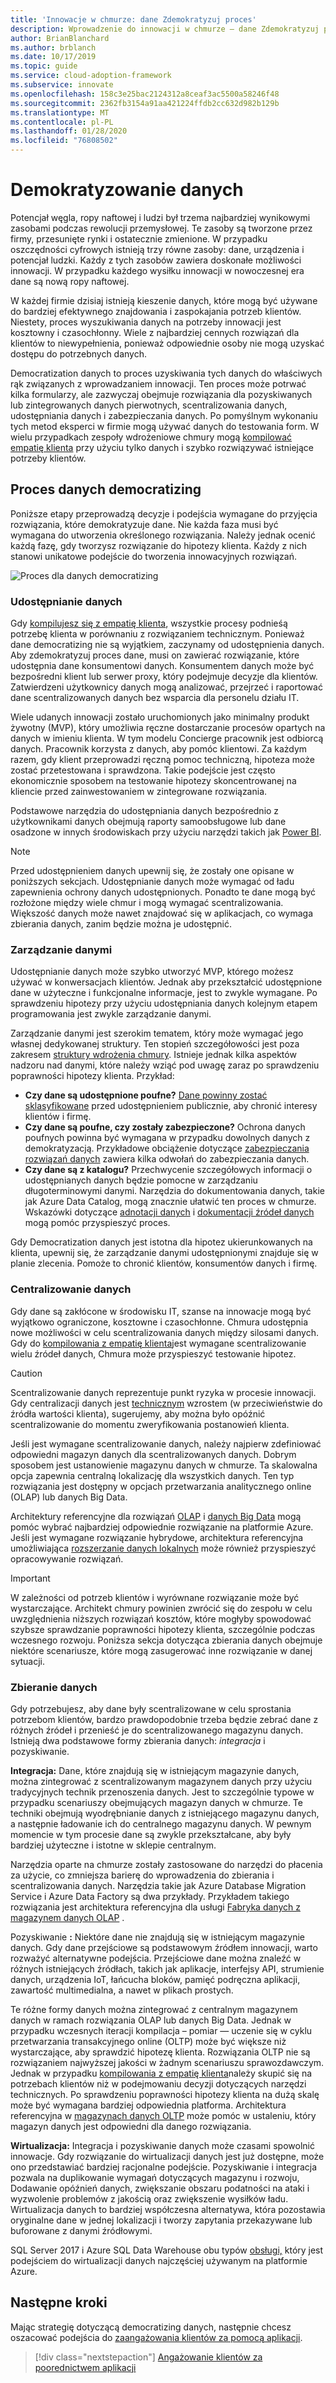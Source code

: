 ```yaml
---
title: 'Innowacje w chmurze: dane Zdemokratyzuj proces'
description: Wprowadzenie do innowacji w chmurze — dane Zdemokratyzuj proces
author: BrianBlanchard
ms.author: brblanch
ms.date: 10/17/2019
ms.topic: guide
ms.service: cloud-adoption-framework
ms.subservice: innovate
ms.openlocfilehash: 158c3e25bac2124312a8ceaf3ac5500a58246f48
ms.sourcegitcommit: 2362fb3154a91aa421224ffdb2cc632d982b129b
ms.translationtype: MT
ms.contentlocale: pl-PL
ms.lasthandoff: 01/28/2020
ms.locfileid: "76808502"
---
```

# <a name="democratize-data"></a>Demokratyzowanie danych

Potencjał węgla, ropy naftowej i ludzi był trzema najbardziej wynikowymi zasobami podczas rewolucji przemysłowej. Te zasoby są tworzone przez firmy, przesunięte rynki i ostatecznie zmienione. W przypadku oszczędności cyfrowych istnieją trzy równe zasoby: dane, urządzenia i potencjał ludzki. Każdy z tych zasobów zawiera doskonałe możliwości innowacji. W przypadku każdego wysiłku innowacji w nowoczesnej era dane są nową ropy naftowej.

W każdej firmie dzisiaj istnieją kieszenie danych, które mogą być używane do bardziej efektywnego znajdowania i zaspokajania potrzeb klientów. Niestety, proces wyszukiwania danych na potrzeby innowacji jest kosztowny i czasochłonny. Wiele z najbardziej cennych rozwiązań dla klientów to niewypełnienia, ponieważ odpowiednie osoby nie mogą uzyskać dostępu do potrzebnych danych.

Democratization danych to proces uzyskiwania tych danych do właściwych rąk związanych z wprowadzaniem innowacji. Ten proces może potrwać kilka formularzy, ale zazwyczaj obejmuje rozwiązania dla pozyskiwanych lub zintegrowanych danych pierwotnych, scentralizowania danych, udostępniania danych i zabezpieczania danych. Po pomyślnym wykonaniu tych metod eksperci w firmie mogą używać danych do testowania form. W wielu przypadkach zespoły wdrożeniowe chmury mogą [kompilować empatię klienta](./build.md) przy użyciu tylko danych i szybko rozwiązywać istniejące potrzeby klientów.

## <a name="process-of-democratizing-data"></a>Proces danych democratizing

Poniższe etapy przeprowadzą decyzje i podejścia wymagane do przyjęcia rozwiązania, które demokratyzuje dane. Nie każda faza musi być wymagana do utworzenia określonego rozwiązania. Należy jednak ocenić każdą fazę, gdy tworzysz rozwiązanie do hipotezy klienta. Każdy z nich stanowi unikatowe podejście do tworzenia innowacyjnych rozwiązań.

![Proces dla danych democratizing](../../_images/innovate/democratize-data.png)

### <a name="share-data"></a>Udostępnianie danych

Gdy [kompilujesz się z empatię klienta](./build.md), wszystkie procesy podnieśą potrzebę klienta w porównaniu z rozwiązaniem technicznym. Ponieważ dane democratizing nie są wyjątkiem, zaczynamy od udostępnienia danych. Aby zdemokratyzuj proces dane, musi on zawierać rozwiązanie, które udostępnia dane konsumentowi danych. Konsumentem danych może być bezpośredni klient lub serwer proxy, który podejmuje decyzje dla klientów. Zatwierdzeni użytkownicy danych mogą analizować, przejrzeć i raportować dane scentralizowanych danych bez wsparcia dla personelu działu IT.

Wiele udanych innowacji zostało uruchomionych jako minimalny produkt żywotny (MVP), który umożliwia ręczne dostarczanie procesów opartych na danych w imieniu klienta. W tym modelu Concierge pracownik jest odbiorcą danych. Pracownik korzysta z danych, aby pomóc klientowi. Za każdym razem, gdy klient przeprowadzi ręczną pomoc techniczną, hipoteza może zostać przetestowana i sprawdzona. Takie podejście jest często ekonomicznie sposobem na testowanie hipotezy skoncentrowanej na kliencie przed zainwestowaniem w zintegrowane rozwiązania.

Podstawowe narzędzia do udostępniania danych bezpośrednio z użytkownikami danych obejmują raporty samoobsługowe lub dane osadzone w innych środowiskach przy użyciu narzędzi takich jak [Power BI](https://docs.microsoft.com/power-bi).

> [!NOTE]
> Przed udostępnieniem danych upewnij się, że zostały one opisane w poniższych sekcjach. Udostępnianie danych może wymagać od ładu zapewnienia ochrony danych udostępnionych. Ponadto te dane mogą być rozłożone między wiele chmur i mogą wymagać scentralizowania. Większość danych może nawet znajdować się w aplikacjach, co wymaga zbierania danych, zanim będzie można je udostępnić.

### <a name="govern-data"></a>Zarządzanie danymi

Udostępnianie danych może szybko utworzyć MVP, którego możesz używać w konwersacjach klientów. Jednak aby przekształcić udostępnione dane w użyteczne i funkcjonalne informacje, jest to zwykle wymagane. Po sprawdzeniu hipotezy przy użyciu udostępniania danych kolejnym etapem programowania jest zwykle zarządzanie danymi.

Zarządzanie danymi jest szerokim tematem, który może wymagać jego własnej dedykowanej struktury. Ten stopień szczegółowości jest poza zakresem [struktury wdrożenia chmury](../../index.md). Istnieje jednak kilka aspektów nadzoru nad danymi, które należy wziąć pod uwagę zaraz po sprawdzeniu poprawności hipotezy klienta. Przykład:

- **Czy dane są udostępnione poufne?** [Dane powinny zostać sklasyfikowane](../../govern/policy-compliance/data-classification.md) przed udostępnieniem publicznie, aby chronić interesy klientów i firmę.
- **Czy dane są poufne, czy zostały zabezpieczone?** Ochrona danych poufnych powinna być wymagana w przypadku dowolnych danych z demokratyzacją. Przykładowe obciążenie dotyczące [zabezpieczania rozwiązań danych](https://docs.microsoft.com/azure/architecture/data-guide/scenarios/securing-data-solutions) zawiera kilka odwołań do zabezpieczania danych.
- **Czy dane są z katalogu?** Przechwycenie szczegółowych informacji o udostępnianych danych będzie pomocne w zarządzaniu długoterminowymi danymi. Narzędzia do dokumentowania danych, takie jak Azure Data Catalog, mogą znacznie ułatwić ten proces w chmurze. Wskazówki dotyczące [adnotacji danych](https://docs.microsoft.com/azure/data-catalog/data-catalog-how-to-annotate) i [dokumentacji źródeł danych](https://docs.microsoft.com/azure/data-catalog/data-catalog-how-to-documentation) mogą pomóc przyspieszyć proces.

Gdy Democratization danych jest istotna dla hipotez ukierunkowanych na klienta, upewnij się, że zarządzanie danymi udostępnionymi znajduje się w planie zlecenia. Pomoże to chronić klientów, konsumentów danych i firmę.

### <a name="centralize-data"></a>Centralizowanie danych

Gdy dane są zakłócone w środowisku IT, szanse na innowacje mogą być wyjątkowo ograniczone, kosztowne i czasochłonne. Chmura udostępnia nowe możliwości w celu scentralizowania danych między silosami danych. Gdy do [kompilowania z empatię klienta](./build.md)jest wymagane scentralizowanie wielu źródeł danych, Chmura może przyspieszyć testowanie hipotez.

> [!CAUTION]
> Scentralizowanie danych reprezentuje punkt ryzyka w procesie innowacji. Gdy centralizacji danych jest [technicznym](./build.md#reduce-complexity-and-delay-technical-spikes) wzrostem (w przeciwieństwie do źródła wartości klienta), sugerujemy, aby można było opóźnić scentralizowanie do momentu zweryfikowania postanowień klienta.

Jeśli jest wymagane scentralizowanie danych, należy najpierw zdefiniować odpowiedni magazyn danych dla scentralizowanych danych. Dobrym sposobem jest ustanowienie magazynu danych w chmurze. Ta skalowalna opcja zapewnia centralną lokalizację dla wszystkich danych. Ten typ rozwiązania jest dostępny w opcjach przetwarzania analitycznego online (OLAP) lub danych Big Data.

Architektury referencyjne dla rozwiązań [OLAP](https://docs.microsoft.com/azure/architecture/data-guide/relational-data/online-analytical-processing) i [danych Big Data](https://docs.microsoft.com/azure/architecture/data-guide/big-data) mogą pomóc wybrać najbardziej odpowiednie rozwiązanie na platformie Azure. Jeśli jest wymagane rozwiązanie hybrydowe, architektura referencyjna umożliwiająca [rozszerzanie danych lokalnych](https://docs.microsoft.com/azure/architecture/data-guide/scenarios/hybrid-on-premises-and-cloud) może również przyspieszyć opracowywanie rozwiązań.

> [!IMPORTANT]
> W zależności od potrzeb klientów i wyrównane rozwiązanie może być wystarczające. Architekt chmury powinien zwrócić się do zespołu w celu uwzględnienia niższych rozwiązań kosztów, które mogłyby spowodować szybsze sprawdzanie poprawności hipotezy klienta, szczególnie podczas wczesnego rozwoju. Poniższa sekcja dotycząca zbierania danych obejmuje niektóre scenariusze, które mogą zasugerować inne rozwiązanie w danej sytuacji.

### <a name="collect-data"></a>Zbieranie danych

Gdy potrzebujesz, aby dane były scentralizowane w celu sprostania potrzebom klientów, bardzo prawdopodobnie trzeba będzie zebrać dane z różnych źródeł i przenieść je do scentralizowanego magazynu danych. Istnieją dwa podstawowe formy zbierania danych: *integracja* i pozyskiwanie.

**Integracja:** Dane, które znajdują się w istniejącym magazynie danych, można zintegrować z scentralizowanym magazynem danych przy użyciu tradycyjnych technik przenoszenia danych. Jest to szczególnie typowe w przypadku scenariuszy obejmujących magazyn danych w chmurze. Te techniki obejmują wyodrębnianie danych z istniejącego magazynu danych, a następnie ładowanie ich do centralnego magazynu danych. W pewnym momencie w tym procesie dane są zwykle przekształcane, aby były bardziej użyteczne i istotne w sklepie centralnym.

Narzędzia oparte na chmurze zostały zastosowane do narzędzi do płacenia za użycie, co zmniejsza barierę do wprowadzenia do zbierania i scentralizowania danych. Narzędzia takie jak Azure Database Migration Service i Azure Data Factory są dwa przykłady. Przykładem takiego rozwiązania jest architektura referencyjna dla usługi [Fabryka danych z magazynem danych OLAP](https://docs.microsoft.com/azure/architecture/data-guide/relational-data/etl) .

Pozyskiwanie **:** Niektóre dane nie znajdują się w istniejącym magazynie danych. Gdy dane przejściowe są podstawowym źródłem innowacji, warto rozważyć alternatywne podejścia. Przejściowe dane można znaleźć w różnych istniejących źródłach, takich jak aplikacje, interfejsy API, strumienie danych, urządzenia IoT, łańcucha bloków, pamięć podręczna aplikacji, zawartość multimedialna, a nawet w plikach prostych.

Te różne formy danych można zintegrować z centralnym magazynem danych w ramach rozwiązania OLAP lub danych Big Data. Jednak w przypadku wczesnych iteracji kompilacja – pomiar — uczenie się w cyklu przetwarzania transakcyjnego online (OLTP) może być większe niż wystarczające, aby sprawdzić hipotezę klienta. Rozwiązania OLTP nie są rozwiązaniem najwyższej jakości w żadnym scenariuszu sprawozdawczym. Jednak w przypadku [kompilowania z empatię klienta](./build.md)należy skupić się na potrzebach klientów niż w podejmowaniu decyzji dotyczących narzędzi technicznych. Po sprawdzeniu poprawności hipotezy klienta na dużą skalę może być wymagana bardziej odpowiednia platforma. Architektura referencyjna w [magazynach danych OLTP](https://docs.microsoft.com/azure/architecture/data-guide/relational-data/online-transaction-processing) może pomóc w ustaleniu, który magazyn danych jest odpowiedni dla danego rozwiązania.

**Wirtualizacja:** Integracja i pozyskiwanie danych może czasami spowolnić innowacje. Gdy rozwiązanie do wirtualizacji danych jest już dostępne, może ono przedstawiać bardziej racjonalne podejście. Pozyskiwanie i integracja pozwala na duplikowanie wymagań dotyczących magazynu i rozwoju, Dodawanie opóźnień danych, zwiększanie obszaru podatności na ataki i wyzwolenie problemów z jakością oraz zwiększenie wysiłków ładu. Wirtualizacja danych to bardziej współczesna alternatywa, która pozostawia oryginalne dane w jednej lokalizacji i tworzy zapytania przekazywane lub buforowane z danymi źródłowymi.

SQL Server 2017 i Azure SQL Data Warehouse obu typów [obsługi,](https://docs.microsoft.com/sql/relational-databases/polybase/polybase-guide) który jest podejściem do wirtualizacji danych najczęściej używanym na platformie Azure.

## <a name="next-steps"></a>Następne kroki

Mając strategię dotyczącą democratizing danych, następnie chcesz oszacować podejścia do [zaangażowania klientów za pomocą aplikacji](./apps.md).

> [!div class="nextstepaction"]
> [Angażowanie klientów za poorednictwem aplikacji](./apps.md)
